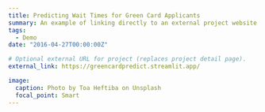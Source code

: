 ```yaml
---
title: Predicting Wait Times for Green Card Applicants
summary: An example of linking directly to an external project website using `external_link`.
tags:
  - Demo
date: "2016-04-27T00:00:00Z"

# Optional external URL for project (replaces project detail page).
external_link: https://greencardpredict.streamlit.app/

image:
  caption: Photo by Toa Heftiba on Unsplash
  focal_point: Smart
---
```

